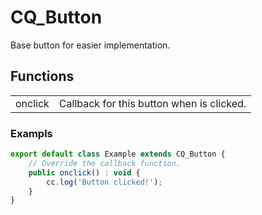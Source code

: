 # CQ_Button

Base button for easier implementation.

## Functions

<table>
<tr>
<td>onclick</td>
<td>Callback for this button when is clicked.</td>
</tr>
</table>

### Exampls

```js
export default class Example extends CQ_Button {
    // Override the callback function.
    public onclick() : void {
        cc.log('Button clicked!');
    }
}
```

